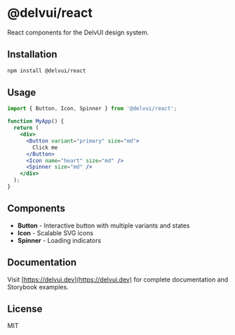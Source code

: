 # @delvui/react

React components for the DelvUI design system.

## Installation

```bash
npm install @delvui/react
```

## Usage

```jsx
import { Button, Icon, Spinner } from '@delvui/react';

function MyApp() {
  return (
    <div>
      <Button variant="primary" size="md">
        Click me
      </Button>
      <Icon name="heart" size="md" />
      <Spinner size="md" />
    </div>
  );
}
```

## Components

- **Button** - Interactive button with multiple variants and states
- **Icon** - Scalable SVG icons
- **Spinner** - Loading indicators

## Documentation

Visit [https://delvui.dev](https://delvui.dev) for complete documentation and Storybook examples.

## License

MIT